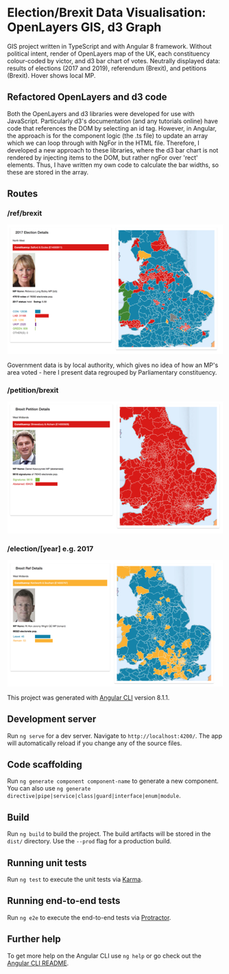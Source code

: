 # Election/Brexit Data Visualisation: OpenLayers GIS, d3 Graph

GIS project written in TypeScript and with Angular 8 framework. Without political intent, render of OpenLayers map of the UK, each constituency colour-coded by victor, and d3 bar chart of votes. Neutrally displayed data: results of elections (2017 and 2019), referendum (Brexit), and petitions (Brexit). Hover shows local MP.

## Refactored OpenLayers and d3 code

Both the OpenLayers and d3 libraries were developed for use with JavaScript. Particularly d3's documentation (and any tutorials online) have code that references the DOM by selecting an id tag. However, in Angular, the approach is for the component logic (the .ts file) to update an array which we can loop through with NgFor in the HTML file. Therefore, I developed a new approach to these libraries, where the d3 bar chart is not rendered by injecting items to the DOM, but rather ngFor over 'rect' elements. Thus, I have written my own code to calculate the bar widths, so these are stored in the array.

## Routes

### /ref/brexit
![preview](./readme_imgs/ref-brexit.png)  

Government data is by local authority, which gives no idea of how an MP's area voted - here I present data regrouped by Parliamentary constituency.

### /petition/brexit
![preview](./readme_imgs/petition-brexit.png)  

### /election/[year] e.g. 2017
![preview](./readme_imgs/election-2017.png)  

This project was generated with [Angular CLI](https://github.com/angular/angular-cli) version 8.1.1.

## Development server

Run `ng serve` for a dev server. Navigate to `http://localhost:4200/`. The app will automatically reload if you change any of the source files.

## Code scaffolding

Run `ng generate component component-name` to generate a new component. You can also use `ng generate directive|pipe|service|class|guard|interface|enum|module`.

## Build

Run `ng build` to build the project. The build artifacts will be stored in the `dist/` directory. Use the `--prod` flag for a production build.

## Running unit tests

Run `ng test` to execute the unit tests via [Karma](https://karma-runner.github.io).

## Running end-to-end tests

Run `ng e2e` to execute the end-to-end tests via [Protractor](http://www.protractortest.org/).

## Further help

To get more help on the Angular CLI use `ng help` or go check out the [Angular CLI README](https://github.com/angular/angular-cli/blob/master/README.md).
